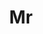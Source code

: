 ---
name: Bin Zhao
title: Mr
email: 
website: 
note: Intern at Huawei Noah Ark
category: Master Students
photo: 
---